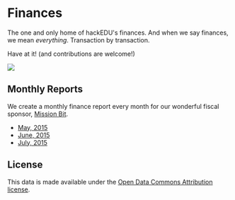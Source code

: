 # Finances

The one and only home of hackEDU's finances. And when we say finances, we mean
_everything_. Transaction by transaction.

Have at it! (and contributions are welcome!)

![](http://i.imgur.com/T6VD4Lp.gif)

## Monthly Reports

We create a monthly finance report every month for our wonderful fiscal sponsor,
[Mission Bit](http://www.missionbit.com/).

- [May, 2015](monthly_reports/15_05.csv)
- [June, 2015](monthly_reports/15_06.csv)
- [July, 2015](monthly_reports/15_07.csv)

## License

This data is made available under the
[Open Data Commons Attribution license](LICENSE).
